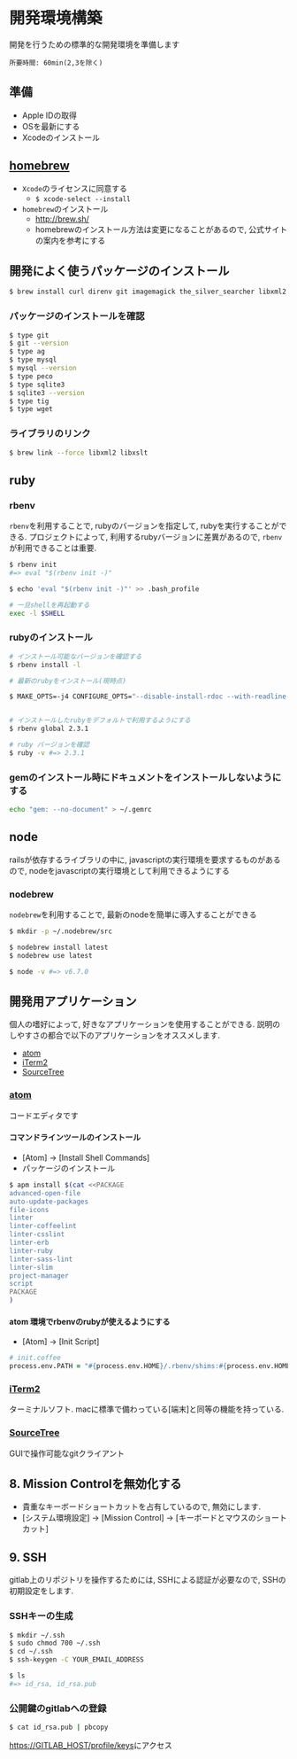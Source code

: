 開発環境構築
==
開発を行うための標準的な開発環境を準備します

    所要時間: 60min(2,3を除く)

準備
--
+ Apple IDの取得
+ OSを最新にする
+ Xcodeのインストール

[homebrew](http://brew.sh/)
--
+ `Xcode`のライセンスに同意する
  + `$ xcode-select --install`
+ `homebrew`のインストール
  + http://brew.sh/
  + homebrewのインストール方法は変更になることがあるので, 公式サイトの案内を参考にする

開発によく使うパッケージのインストール
--
```sh
$ brew install curl direnv git imagemagick the_silver_searcher libxml2 libxslt mysql nodebrew openssl peco rbenv readline ruby-build sqlite tig wget
```

### パッケージのインストールを確認
```sh
$ type git
$ git --version
$ type ag
$ type mysql
$ mysql --version
$ type peco
$ type sqlite3
$ sqlite3 --version
$ type tig
$ type wget
```

### ライブラリのリンク
```sh
$ brew link --force libxml2 libxslt
```

ruby
--

### rbenv
`rbenv`を利用することで, rubyのバージョンを指定して, rubyを実行することができる.
プロジェクトによって, 利用するrubyバージョンに差異があるので, `rbenv`が利用できることは重要.

```sh
$ rbenv init
#=> eval "$(rbenv init -)"

$ echo 'eval "$(rbenv init -)"' >> .bash_profile

# 一旦shellを再起動する
exec -l $SHELL
```

### rubyのインストール
```sh
# インストール可能なバージョンを確認する
$ rbenv install -l

# 最新のrubyをインストール(現時点)

$ MAKE_OPTS=-j4 CONFIGURE_OPTS="--disable-install-rdoc --with-readline-dir=$(brew --prefix readline) --with-iconv-dir=/usr/lib" rbenv install 2.3.1


# インストールしたrubyをデフォルトで利用するようにする
$ rbenv global 2.3.1

# ruby バージョンを確認
$ ruby -v #=> 2.3.1
```

### gemのインストール時にドキュメントをインストールしないようにする
```sh
echo "gem: --no-document" > ~/.gemrc
```

node
--
railsが依存するライブラリの中に, javascriptの実行環境を要求するものがあるので, nodeをjavascriptの実行環境として利用できるようにする

### nodebrew
`nodebrew`を利用することで, 最新のnodeを簡単に導入することができる
```sh
$ mkdir -p ~/.nodebrew/src

$ nodebrew install latest
$ nodebrew use latest

$ node -v #=> v6.7.0
```

開発用アプリケーション
--
個人の嗜好によって, 好きなアプリケーションを使用することができる.
説明のしやすさの都合で以下のアプリケーションをオススメします.

+ [atom](https://atom.io/)
+ [iTerm2](https://www.iterm2.com/index.html)
+ [SourceTree](https://ja.atlassian.com/software/sourcetree)

### [atom](https://atom.io/)
コードエディタです

#### コマンドラインツールのインストール
+ [Atom] -> [Install Shell Commands]
+ パッケージのインストール
```sh
$ apm install $(cat <<PACKAGE
advanced-open-file
auto-update-packages
file-icons
linter
linter-coffeelint
linter-csslint
linter-erb
linter-ruby
linter-sass-lint
linter-slim
project-manager
script
PACKAGE
)
```

#### atom 環境でrbenvのrubyが使えるようにする
+ [Atom] -> [Init Script]
```coffee
# init.coffee
process.env.PATH = "#{process.env.HOME}/.rbenv/shims:#{process.env.HOME}/.rbenv/bin:#{process.env.PATH}"
```

### [iTerm2](https://www.iterm2.com/index.html)
ターミナルソフト. macに標準で備わっている[端末]と同等の機能を持っている.

### [SourceTree](https://ja.atlassian.com/software/sourcetree)
GUIで操作可能なgitクライアント

## 8. Mission Controlを無効化する
+ 貴重なキーボードショートカットを占有しているので, 無効にします.
+ [システム環境設定] -> [Mission Control] -> [キーボードとマウスのショートカット]

## 9. SSH
gitlab上のリポジトリを操作するためには, SSHによる認証が必要なので, SSHの初期設定をします.

### SSHキーの生成
```sh
$ mkdir ~/.ssh
$ sudo chmod 700 ~/.ssh
$ cd ~/.ssh
$ ssh-keygen -C YOUR_EMAIL_ADDRESS

$ ls
#=> id_rsa, id_rsa.pub
```
### 公開鍵のgitlabへの登録
```sh
$ cat id_rsa.pub | pbcopy
```
<https://GITLAB_HOST/profile/keys>にアクセス
